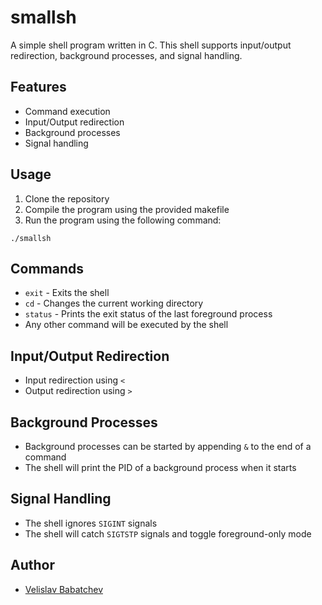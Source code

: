 # smallsh
A simple shell program written in C. This shell supports input/output redirection, background processes, and signal handling.

## Features
- Command execution
- Input/Output redirection
- Background processes
- Signal handling

## Usage
1. Clone the repository
2. Compile the program using the provided makefile
3. Run the program using the following command:
```
./smallsh
```

## Commands
- `exit` - Exits the shell
- `cd` - Changes the current working directory
- `status` - Prints the exit status of the last foreground process
- Any other command will be executed by the shell

## Input/Output Redirection
- Input redirection using `<`
- Output redirection using `>`

## Background Processes
- Background processes can be started by appending `&` to the end of a command
- The shell will print the PID of a background process when it starts

## Signal Handling
- The shell ignores `SIGINT` signals
- The shell will catch `SIGTSTP` signals and toggle foreground-only mode

## Author
- [Velislav Babatchev](https://github.com/vbabatchev)
